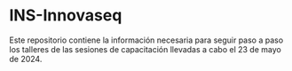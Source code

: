 # INS-Innovaseq
Este repositorio contiene la información necesaria para seguir paso a paso los talleres de las sesiones de capacitación llevadas a cabo el 23 de mayo de 2024.

